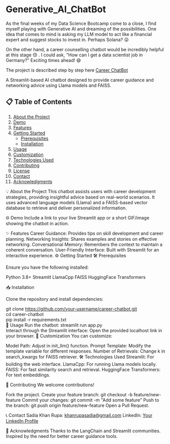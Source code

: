# Generative_AI_ChatBot

As the final weeks of my Data Science Bootcamp come to a close, I find myself playing with Generative AI and dreaming of the possibilities. One idea that comes to mind is asking my LLM model to act like a financial expert and suggest stocks to invest in. Perhaps Solana? 😜

On the other hand, a career counselling chatbot would be incredibly helpful at this stage 😓 . I could ask, "How can I get a data scientist job in Germany?" Exciting times ahead! 😄

The project is described step by step here [Career ChatBot](https://medium.com/p/41bafc68bd3a#1a98-ddb8fe3909af)

A Streamlit-based AI chatbot designed to provide career guidance and networking advice using Llama models and FAISS.

## 📋 Table of Contents  
1. [About the Project](#about-the-project)  
2. [Demo](#demo)  
3. [Features](#features)  
4. [Getting Started](#getting-started)  
   - [Prerequisites](#prerequisites)  
   - [Installation](#installation)  
5. [Usage](#usage)  
6. [Customization](#customization)  
7. [Technologies Used](#technologies-used)  
8. [Contributing](#contributing)  
9. [License](#license)  
10. [Contact](#contact)  
11. [Acknowledgments](#acknowledgments)  


💡 About the Project
This chatbot assists users with career development strategies, providing insightful advice based on real-world scenarios. It uses advanced language models (Llama) and a FAISS-based vector database to retrieve and deliver personalized information.

🌐 Demo
Include a link to your live Streamlit app or a short GIF/image showing the chatbot in action.

✨ Features
Career Guidance: Provides tips on skill development and career planning.
Networking Insights: Shares examples and stories on effective networking.
Conversational Memory: Remembers the context to maintain a coherent conversation.
User-Friendly Interface: Built with Streamlit for an interactive experience.
⚙️ Getting Started
🛠️ Prerequisites

Ensure you have the following installed:

Python 3.8+
Streamlit
LlamaCpp
FAISS
HuggingFace Transformers

📥 Installation

Clone the repository and install dependencies:

git clone https://github.com/your-username/career-chatbot.git  
cd career-chatbot  
pip install -r requirements.txt  
🚀 Usage
Run the chatbot:
streamlit run app.py  
Interact through the Streamlit interface: Open the provided localhost link in your browser.
🎨 Customization
You can customize:

Model Path: Adjust in init_llm() function.
Prompt Template: Modify the template variable for different responses.
Number of Retrievals: Change k in search_kwargs for FAISS retriever.
🛠️ Technologies Used
Streamlit: For building the web interface.
LlamaCpp: For running Llama models locally.
FAISS: For fast similarity search and retrieval.
HuggingFace Transformers: For text embeddings.

🤝 Contributing
We welcome contributions!

Fork the project.
Create your feature branch: git checkout -b feature/new-feature
Commit your changes: git commit -m "Add some feature"
Push to the branch: git push origin feature/new-feature
Open a Pull Request.

📞 Contact
Sadia Khan Rupa: khanrupasadia@gmail.com
LinkedIn: [Your LinkedIn Profile](https://www.linkedin.com/in/sadia-khan-rupa/)

🙌 Acknowledgments
Thanks to the LangChain and Streamlit communities.
Inspired by the need for better career guidance tools.

